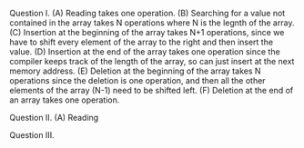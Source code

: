 Question I. 
(A) Reading takes one operation.
(B) Searching for a value not contained in the array takes N operations where N is the legnth of the array. 
(C) Insertion at the beginning of the array takes N+1 operations, since we have to shift every element of the array to the right and then insert the value. 
(D) Insertion at the end of the array takes one operation since the compiler keeps track of the length of the array, so can just insert at the next memory address. 
(E) Deletion at the beginning of the array takes N operations since the deletion is one operation, and then all the other elements of the array (N-1) need to be shifted left. 
(F) Deletion at the end of an array takes one operation. 

Question II. 
(A) Reading  




Question III.  

